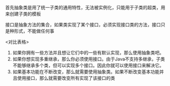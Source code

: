首先抽象类是用了统一子类的通用特性，无法被实例化，只能用于子类的超类，用来创建子类的模板

接口是抽象方法的集合，如果类实现了某个接口，必须实现接口类的方法，接口只是种形式，不能做任何事

<对比表格>

1. 如果你拥有一些方法并且想让它们中的一些有默认实现，那么使用抽象类吧。
2. 如果你想实现多重继承，那么你必须使用接口。由于Java不支持多继承，子类不能够继承多个类，但可以实现多个接口。因此你就可以使用接口来解决它。
3. 如果基本功能在不断改变，那么就需要使用抽象类。如果不断改变基本功能并且使用接口，那么就需要改变所有实现了该接口的类